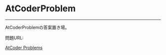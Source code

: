 # AtCoderProblem

---

AtCoderProblemの答案置き場。

問題URL: 

[AtCoder Problems](https://kenkoooo.com/atcoder/#/table/)
